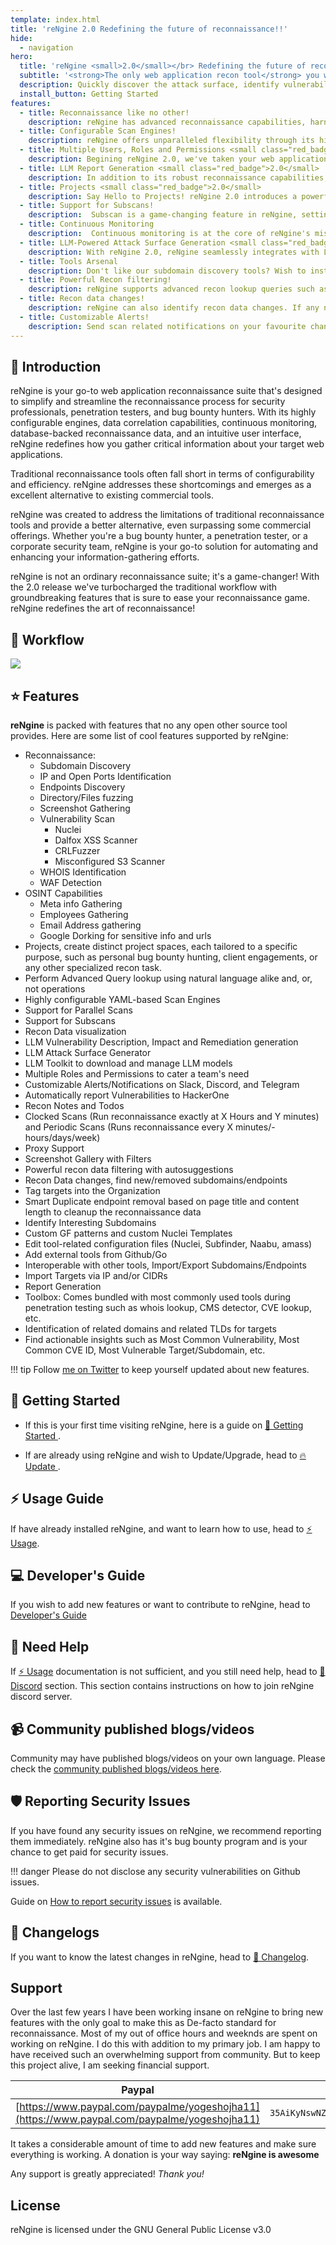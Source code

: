 ```yaml
---
template: index.html
title: 'reNgine 2.0 Redefining the future of reconnaissance!!'
hide:
  - navigation
hero:
  title: 'reNgine <small>2.0</small></br> Redefining the future of reconnaissance!'
  subtitle: '<strong>The only web application recon tool</strong> you will ever need!'
  description: Quickly discover the attack surface, identify vulnerabilities using highly customizable and powerful scan engines. <br><br>Enjoy peace of mind with reNgine's continous monitoring, deeper reconnaissance and open-source powered Vulnerability Scanner.
  install_button: Getting Started
features:
  - title: Reconnaissance like no other!
    description: reNgine has advanced reconnaissance capabilities, harnessing a range of open-source tools to deliver a comprehensive web application reconnaissance experience. With it's intuitive User Interface, it excels in subdomain discovery, pinpointing IP addresses and open ports, collecting endpoints, conducting directory and file fuzzing, capturing screenshots, and performing vulnerability scans. To summarize, it does end-to-end reconnaissance. With WHOIS identification and WAF detection, it offers deep insights into target domains. Additionally, it also identifies misconfigured S3 buckets and find interesting subdomains and URLS, based on specific keywords to helps you identify your next target, making it an go to tool for efficient reconnaissance.
  - title: Configurable Scan Engines!
    description: reNgine offers unparalleled flexibility through its highly configurable scan engines, based on a YAML-based configuration. It offers the freedom to create and customize recon scan engines based on any kind of requirement. Users can tailor them to their specific objectives and preferences, from thread management to timeout settings and rate-limit configurations, everything is customizable. Additionally, reNgine offers a range of pre-configured scan engines right out of the box, including Full Scan, Passive Scan, Screenshot Gathering, and the OSINT Scan Engine. These ready-to-use engines eliminate the need for extensive manual setup, aligning perfectly with reNgine's core mission of simplifying the reconnaissance process and enabling users to effortlessly access the right reconnaissance data with minimal effort.
  - title: Multiple Users, Roles and Permissions <small class="red_badge">2.0</small>
    description: Begining reNgine 2.0, we've taken your web application reconnaissance to a whole new level of control and security. Now, you can assign distinct roles to your team members—Sys Admin, Penetration Tester, and Auditor—each with precisely defined permissions to tailor their access and actions within the reNgine ecosystem. Sys Admin is a super user that has permission to modify system and scan related configurations, scan engines, create new users, add new tools etc. Super user can initiate scans and subscans effortlessly. Penetration Tester will be allowed to modify and initiate scans and subscans, add or update targets, etc. A penetration tester will not be allowed to modify system configurations. Auditor can only view and download the report. An auditor can not change any system or scan related configurations nor can initiate any scans or subscans.
  - title: LLM Report Generation <small class="red_badge">2.0</small>
    description: In addition to its robust reconnaissance capabilities, reNgine goes the extra mile by simplifying the report generation process, recognizing the crucial role that PDF reports play in the realm of end-to-end reconnaissance. Users can effortlessly generate and customize PDF reports to suit their exact needs. Whether it's a Full Scan Report, Vulnerability Report, or a concise reconnaissance report, reNgine provides the flexibility to choose the report type that best communicates your findings. Moreover, the level of customization is unparalleled, allowing users to select report colors, fine-tune executive summaries, and even add personalized touches like company names and footers. With LLM integration, your reports aren't just a report, with remediation steps, and impacts, you get 360-degree view of the vulnerabilities you've uncovered.
  - title: Projects <small class="red_badge">2.0</small>
    description: Say Hello to Projects! reNgine 2.0 introduces a powerful addition that enables you to efficiently organize your web application reconnaissance efforts. With this feature, you can create distinct project spaces, each tailored to a specific purpose, such as personal bug bounty hunting, client engagements, or any other specialized recon task. Each projects will have separate dashboard and all the scan results will be separated from each projects, while scan engines and configuration will be shared across all the projects.
  - title: Support for Subscans!
    description:  Subscan is a game-changing feature in reNgine, setting it apart as the only open-source tool of its kind to offer this capability. With Subscan, waiting for the entire pipeline to complete is a thing of the past. Now, users can swiftly respond to newfound discoveries during reconnaissance. Whether you've stumbled upon an intriguing subdomain and wish to conduct a focused port scan or want to delve deeper with a vulnerability assessment, reNgine has you covered.
  - title: Continuous Monitoring
    description:  Continuous monitoring is at the core of reNgine's mission, and it's robust continuous monitoring feature ensures that their targets are under constant scrutiny. With the flexibility to schedule scans at regular intervals, penetration testers can effortlessly stay informed about their targets. What sets reNgine apart is its seamless integration with popular notification channels such as Discord, Slack, and Telegram, delivering real-time alerts for newly discovered subdomains, vulnerabilities, or any changes in reconnaissance data. One can run clocked scan (Run reconnaissance exactly at X Hours and Y minutes) and Periodic Scans (Runs reconnaissance every X minutes/hours/days/week).
  - title: LLM-Powered Attack Surface Generation <small class="red_badge">2.0</small>
    description: With reNgine 2.0, reNgine seamlessly integrates with LLM to identify the attacks that you can likely perform on a subdomain. By making use of reconnaissance data such as page title, open ports, subdomain name etc, reNgine can advice you the attacks you could perform on a target. reNgine will also provide you the rationale on why the specific attack is likely to be successful.
  - title: Tools Arsenal
    description: Don't like our subdomain discovery tools? Wish to install any external tools? reNgine supports tools of your choice, update them, add them or remove simply from Tools Arsenal section.
  - title: Powerful Recon filtering!
    description: reNgine supports advanced recon lookup queries such as <code>name=admin&http_status=200</code> or <code>cve_id=CVE-1234-5678</code>! Combine multiple queries with operators such as &,| etc.
  - title: Recon data changes!
    description: reNgine can also identify recon data changes. If any new vulnerabilities has been identified, or any subdomain no longer found, reNgine can detect the changes. reNgine can also send recon data changes notifications on your favourite notification channels.
  - title: Customizable Alerts!
    description: Send scan related notifications on your favourite channel such as Discord, Slack or Telegram.
---
```


## 🥷 Introduction

reNgine is your go-to web application reconnaissance suite that's designed to simplify and streamline the reconnaissance process for security professionals, penetration testers, and bug bounty hunters. With its highly configurable engines, data correlation capabilities, continuous monitoring, database-backed reconnaissance data, and an intuitive user interface, reNgine redefines how you gather critical information about your target web applications.

Traditional reconnaissance tools often fall short in terms of configurability and efficiency. reNgine addresses these shortcomings and emerges as a excellent alternative to existing commercial tools.

reNgine was created to address the limitations of traditional reconnaissance tools and provide a better alternative, even surpassing some commercial offerings. Whether you're a bug bounty hunter, a penetration tester, or a corporate security team, reNgine is your go-to solution for automating and enhancing your information-gathering efforts.

reNgine is not an ordinary reconnaissance suite; it's a game-changer! With the 2.0 release we've turbocharged the traditional workflow with groundbreaking features that is sure to ease your reconnaissance game. reNgine redefines the art of reconnaissance!


## 🧭 Workflow

<img src="https://github.com/yogeshojha/rengine/assets/17223002/10c475b8-b4a8-440d-9126-77fe2038a386">

## ⭐ Features

**reNgine** is packed with features that no any open other source tool provides. Here are some list of cool features supported by reNgine:

* Reconnaissance:
  * Subdomain Discovery
  * IP and Open Ports Identification
  * Endpoints Discovery
  * Directory/Files fuzzing
  * Screenshot Gathering
  * Vulnerability Scan
    * Nuclei
    * Dalfox XSS Scanner
    * CRLFuzzer
    * Misconfigured S3 Scanner
  * WHOIS Identification
  * WAF Detection
* OSINT Capabilities
  * Meta info Gathering
  * Employees Gathering
  * Email Address gathering
  * Google Dorking for sensitive info and urls
* Projects, create distinct project spaces, each tailored to a specific purpose, such as personal bug bounty hunting, client engagements, or any other specialized recon task.
* Perform Advanced Query lookup using natural language alike and, or, not operations
* Highly configurable YAML-based Scan Engines
* Support for Parallel Scans
* Support for Subscans
* Recon Data visualization
* LLM Vulnerability Description, Impact and Remediation generation
* LLM Attack Surface Generator
* LLM Toolkit to download and manage LLM models
* Multiple Roles and Permissions to cater a team's need
* Customizable Alerts/Notifications on Slack, Discord, and Telegram
* Automatically report Vulnerabilities to HackerOne
* Recon Notes and Todos
* Clocked Scans (Run reconnaissance exactly at X Hours and Y minutes) and Periodic Scans (Runs reconnaissance every X minutes/- hours/days/week)
* Proxy Support
* Screenshot Gallery with Filters
* Powerful recon data filtering with autosuggestions
* Recon Data changes, find new/removed subdomains/endpoints
* Tag targets into the Organization
* Smart Duplicate endpoint removal based on page title and content length to cleanup the reconnaissance data
* Identify Interesting Subdomains
* Custom GF patterns and custom Nuclei Templates
* Edit tool-related configuration files (Nuclei, Subfinder, Naabu, amass)
* Add external tools from Github/Go
* Interoperable with other tools, Import/Export Subdomains/Endpoints
* Import Targets via IP and/or CIDRs
* Report Generation
* Toolbox: Comes bundled with most commonly used tools during penetration testing such as whois lookup, CMS detector, CVE lookup, etc.
* Identification of related domains and related TLDs for targets
* Find actionable insights such as Most Common Vulnerability, Most Common CVE ID, Most Vulnerable Target/Subdomain, etc.

!!! tip
    Follow [me on Twitter](//twitter.com/ojhayogesh11) to keep yourself updated about new features.

## 🚀 Getting Started

* If this is your first time visiting reNgine, here is a guide on [🚀 Getting Started ](getting-started.md).

* If are already using reNgine and wish to Update/Upgrade, head to [🔥 Update ](update/index.md).

## ⚡ Usage Guide

If have already installed reNgine, and want to learn how to use, head to [⚡ Usage](usage/index.md).

## 💻 Developer's Guide

If you wish to add new features or want to contribute to reNgine, head to [Developer's Guide](developer/index.html)

## 🙋 Need Help

If [⚡ Usage](usage/index.md) documentation is not sufficient, and you still need help, head to [💁 Discord](community/discord.md) section. This section contains instructions on how to join reNgine discord server.

## 📹 Community published blogs/videos

Community may have published blogs/videos on your own language. Please check the [community published blogs/videos here](community/blog-videos.md).

## 🛡️ Reporting Security Issues

If you have found any security issues on reNgine, we recommend reporting them immediately. reNgine also has it's bug bounty program and is your chance to get paid for security issues.

!!! danger
    Please do not disclose any security vulnerabilities on Github issues.

Guide on [How to report security issues](security/index.md) is available.

## 🤖 Changelogs

If you want to know the latest changes in reNgine, head to [🤖 Changelog](changelog.md).

## Support

Over the last few years I have been working insane on reNgine to bring new features with the only goal to make this as De-facto standard for reconnaissance. Most of my out of office hours and weeknds are spent on working on reNgine. I do this with addition to my primary job. I am happy to have received such an overwhelming support from community. But to keep this project alive, I am seeking financial support.

|                                                                       Paypal                                                                       |                                                            Bitcoin                                                             |                                                            Ethereum                                                            |
| :-------------------------------------------------------------------------------------------------------------------------------------------------: | :----------------------------------------------------------------------------------------------------------------------------: | :----------------------------------------------------------------------------------------------------------------------------: |
|[https://www.paypal.com/paypalme/yogeshojha11](https://www.paypal.com/paypalme/yogeshojha11)                                 |                                              `35AiKyNswNZ4TZUSdriHopSCjNMPi63BCX`                                              |                                          `0xe7A337Da6ff98A28513C26A7Fec8C9b42A63d346`                                          |

It takes a considerable amount of time to add new features and make sure everything is working. A donation is your way saying: **reNgine is awesome**

Any support is greatly appreciated! _Thank you!_

## License

reNgine is licensed under the GNU General Public License v3.0
